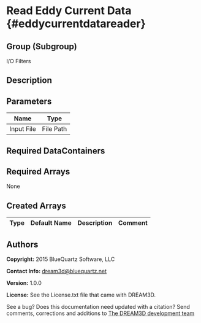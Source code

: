 Read Eddy Current Data {#eddycurrentdatareader}
======

## Group (Subgroup) ##
I/O Filters


## Description ##
    

## Parameters ##

| Name | Type |
|------|------|
| Input File | File Path |

## Required DataContainers ##

## Required Arrays ##
None

## Created Arrays ##

| Type | Default Name | Description | Comment |
|------|--------------|-------------|---------|




## Authors ##

**Copyright:** 2015 BlueQuartz Software, LLC

**Contact Info:** dream3d@bluequartz.net

**Version:** 1.0.0

**License:**  See the License.txt file that came with DREAM3D.




See a bug? Does this documentation need updated with a citation? Send comments, corrections and additions to [The DREAM3D development team](mailto:dream3d@bluequartz.net?subject=Documentation%20Correction)

